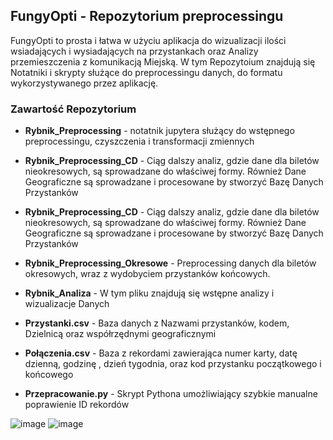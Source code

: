 ﻿## FungyOpti -  Repozytorium preprocessingu

FungyOpti to prosta i łatwa w użyciu aplikacja do wizualizacji 
ilości wsiadających i wysiadających na przystankach oraz Analizy przemieszczenia z komunikacją Miejską. 
W tym Repozytoium znajdują się Notatniki i skrypty służące do preprocessingu danych, do formatu wykorzystywanego przez aplikację.

### Zawartość Repozytorium
+ **Rybnik_Preprocessing** - notatnik jupytera służący do wstępnego preprocessingu,
	czyszczenia i transformacji zmiennych 
+ **Rybnik_Preprocessing_CD** - Ciąg dalszy analiz, gdzie dane dla biletów nieokresowych, są sprowadzane do właściwej formy.
	Również Dane Geograficzne są sprowadzane i procesowane by stworzyć Bazę Danych Przystanków
+ **Rybnik_Preprocessing_CD** - Ciąg dalszy analiz, gdzie dane dla biletów nieokresowych, są sprowadzane do właściwej formy.
	Również Dane Geograficzne są sprowadzane i procesowane by stworzyć Bazę Danych Przystanków
+ **Rybnik_Preprocessing_Okresowe** - Preprocessing danych dla biletów okresowych, wraz z wydobyciem przystanków końcowych.

+ **Rybnik_Analiza** - W tym pliku znajdują się  wstępne analizy i wizualizacje Danych
+ **Przystanki.csv** - Baza danych z Nazwami przystanków, kodem, Dzielnicą oraz współrzędnymi geograficznymi
+ **Połączenia.csv** - Baza z rekordami zawierająca numer karty, datę dzienną, godzinę , dzień tygodnia, oraz kod przystanku początkowego i końcowego
+ **Przepracowanie.py** - Skrypt Pythona umożliwiający szybkie manualne poprawienie ID rekordów

![image](https://user-images.githubusercontent.com/56306081/144738386-079ea4cc-1ece-4430-800a-b84f0715e36f.png)
![image](https://user-images.githubusercontent.com/56306081/144738405-72c42062-0a22-4a75-a61e-fe6814b5c9a7.png)



